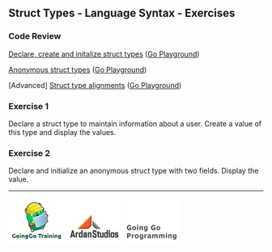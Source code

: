 ## Struct Types - Language Syntax - Exercises

### Code Review

[Declare, create and initalize struct types](example1/example1.go) ([Go Playground](http://play.golang.org/p/lgXBEs4nx2))

[Anonymous struct types](example2/example2.go) ([Go Playground](http://play.golang.org/p/ncYlNX7pcN))

[Advanced] [Struct type alignments](advanced/example1/example1.go) ([Go Playground](http://play.golang.org/p/ZuB82kgz2K))

### Exercise 1
Declare a struct type to maintain information about a user. Create a value of this type and display the values.

### Exercise 2
Declare and initialize an anonymous struct type with two fields. Display the value.

___
[![GoingGo Training](../../00-slides/images/ggt_logo.png)](http://www.goinggotraining.net)
[![Ardan Studios](../../00-slides/images/ardan_logo.png)](http://www.ardanstudios.com)
[![GoingGo Blog](../../00-slides/images/ggb_logo.png)](http://www.goinggo.net)
